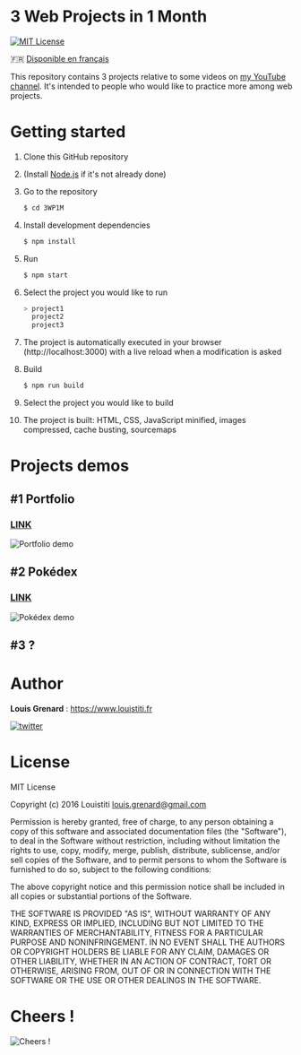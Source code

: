 3 Web Projects in 1 Month
=========================

[![MIT License](https://img.shields.io/badge/license-MIT-blue.svg?style=flat)](https://github.com/Louistiti/Uber-Like/blob/master/LICENSE.md)

🇫🇷 [Disponible en français](https://github.com/Louistiti/3WP1M/blob/master/README.fr.md)

This repository contains 3 projects relative to some videos on [my YouTube channel](https://www.youtube.com/c/louistitifr). It's intended to people who would like to practice more among web projects.

# Getting started
1. Clone this GitHub repository

2. (Install [Node.js](https://nodejs.org) if it's not already done)

3. Go to the repository
	```sh
	$ cd 3WP1M
	```

4. Install development dependencies
	```sh
	$ npm install
	```

5. Run
	```sh
	$ npm start
	```

6. Select the project you would like to run
	```sh
	> project1
	  project2
	  project3
	```

7. The project is automatically executed in your browser (http://localhost:3000) with a live reload when a modification is asked

8. Build
	```sh
	$ npm run build
	```

9. Select the project you would like to build

10. The project is built: HTML, CSS, JavaScript minified, images compressed, cache busting, sourcemaps

# Projects demos
## #1 Portfolio
### [LINK](https://www.louistiti.fr/demo/3-projets-1-mois/portfolio/)

![Portfolio demo](https://media.giphy.com/media/l3q2AD8N3pohZseac/source.gif)

## #2 Pokédex
### [LINK](https://www.louistiti.fr/demo/3-projets-1-mois/pokedex/)

![Pokédex demo](https://media.giphy.com/media/l3q2XXHpD96XaUEEM/source.gif)

## #3 ?

# Author
**Louis Grenard** : https://www.louistiti.fr

[![twitter](https://img.shields.io/twitter/follow/louistiti_fr.svg?style=social)](https://twitter.com/intent/follow?screen_name=louistiti_fr)

# License
MIT License

Copyright (c) 2016 Louistiti <louis.grenard@gmail.com>

Permission is hereby granted, free of charge, to any person obtaining a copy
of this software and associated documentation files (the "Software"), to deal
in the Software without restriction, including without limitation the rights
to use, copy, modify, merge, publish, distribute, sublicense, and/or sell
copies of the Software, and to permit persons to whom the Software is
furnished to do so, subject to the following conditions:

The above copyright notice and this permission notice shall be included in all
copies or substantial portions of the Software.

THE SOFTWARE IS PROVIDED "AS IS", WITHOUT WARRANTY OF ANY KIND, EXPRESS OR
IMPLIED, INCLUDING BUT NOT LIMITED TO THE WARRANTIES OF MERCHANTABILITY,
FITNESS FOR A PARTICULAR PURPOSE AND NONINFRINGEMENT. IN NO EVENT SHALL THE
AUTHORS OR COPYRIGHT HOLDERS BE LIABLE FOR ANY CLAIM, DAMAGES OR OTHER
LIABILITY, WHETHER IN AN ACTION OF CONTRACT, TORT OR OTHERWISE, ARISING FROM,
OUT OF OR IN CONNECTION WITH THE SOFTWARE OR THE USE OR OTHER DEALINGS IN THE
SOFTWARE.

# Cheers !
![Cheers !](https://assets-cdn.github.com/images/icons/emoji/unicode/1f37b.png?v6 "Cheers !")